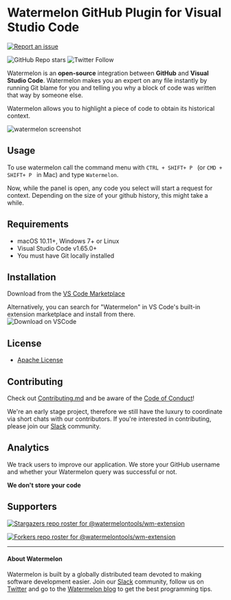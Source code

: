 # Watermelon GitHub Plugin for Visual Studio Code

[![Report an issue](https://img.shields.io/badge/-Report%20an%20issue-critical)](https://github.com/watermelontools/wm-extension/issues)

![GitHub Repo stars](https://img.shields.io/github/stars/watermelontools/wm-extension?affiliations=OWNER&style=social)
![Twitter Follow](https://img.shields.io/twitter/follow/WatermelonTools?style=social)

Watermelon is an **open-source** integration between **GitHub** and **Visual Studio Code**. Watermelon makes you an expert on any file instantly by running Git blame for you and telling you why a block of code was written that way by someone else.

Watermelon allows you to highlight a piece of code to obtain its historical context.  

![watermelon screenshot](https://github.com/watermelontools/wm-extension/blob/dev/640demo.gif?raw=true)

## Usage
To use watermelon call the command menu with `CTRL + SHIFT+ P ` (or `CMD + SHIFT+ P ` in Mac)
and type `Watermelon`.

Now, while the panel is open, any code you select will start a request for context. Depending on the size of your github history, this might take a while.

## Requirements

* macOS 10.11+, Windows 7+ or Linux
* Visual Studio Code v1.65.0+
* You must have Git locally installed

## Installation

Download from the [VS Code Marketplace](https://marketplace.visualstudio.com/items?itemName=WatermelonTools.watermelon-tools)

Alternatively, you can search for "Watermelon" in VS Code's built-in extension marketplace and install from there.  
![Download on VSCode](https://user-images.githubusercontent.com/11527621/162223094-ee24a53e-7a32-49eb-ac74-d1ab4f886d11.png)

## License

- [Apache License](https://github.com/watermelontools/wm-extension/blob/main/LICENSE)

## Contributing

Check out [Contributing.md](https://github.com/watermelontools/wm-extension/blob/dev/CONTRIBUTING.md) and be aware of the [Code of Conduct](https://github.com/watermelontools/wm-extension/blob/dev/CODE_OF_CONDUCT.md)!

We're an early stage project, therefore we still have the luxury to coordinate via short chats with our contributors. If you're interested in contributing, please join our [Slack](https://join.slack.com/t/watermelonusers/shared_invite/zt-15bjnr3rm-uoz8QMb1HMVB4Qywvq94~Q) community.

## Analytics

We track users to improve our application. We store your GitHub username and whether your Watermelon query was successful or not. 

**We don't store your code**

## Supporters

[![Stargazers repo roster for @watermelontools/wm-extension](https://reporoster.com/stars/dark/watermelontools/wm-extension)](https://github.com/watermelontools/wm-extension/stargazers)

[![Forkers repo roster for @watermelontools/wm-extension](https://reporoster.com/forks/dark/watermelontools/wm-extension)](https://github.com/watermelontools/wm-extension/network/members)


---

#### About Watermelon

Watermelon is built by a globally distributed team devoted to making software development easier. Join our [Slack](https://join.slack.com/t/watermelonusers/shared_invite/zt-15bjnr3rm-uoz8QMb1HMVB4Qywvq94~Q) community, follow us on [Twitter](https://twitter.com/WatermelonTools) and go to the [Watermelon blog](https://watermelon.tools/blog/blog) to get the best programming tips. 

